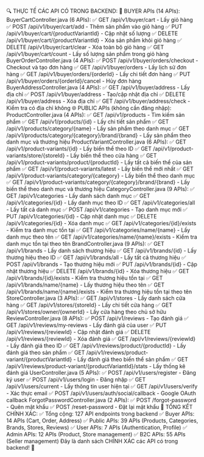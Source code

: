 🔍 THỰC TẾ CÁC API CÓ TRONG BACKEND:
🛒 BUYER APIs (14 APIs):
BuyerCartController.java (6 APIs):
✅ GET /api/v1/buyer/cart - Lấy giỏ hàng
✅ POST /api/v1/buyer/cart/add - Thêm sản phẩm vào giỏ hàng
✅ PUT /api/v1/buyer/cart/{productVariantId} - Cập nhật số lượng
✅ DELETE /api/v1/buyer/cart/{productVariantId} - Xóa sản phẩm khỏi giỏ hàng
✅ DELETE /api/v1/buyer/cart/clear - Xóa toàn bộ giỏ hàng
✅ GET /api/v1/buyer/cart/count - Lấy số lượng sản phẩm trong giỏ hàng
BuyerOrderController.java (4 APIs):
✅ POST /api/v1/buyer/orders/checkout - Checkout và tạo đơn hàng
✅ GET /api/v1/buyer/orders - Lấy lịch sử đơn hàng
✅ GET /api/v1/buyer/orders/{orderId} - Lấy chi tiết đơn hàng
✅ PUT /api/v1/buyer/orders/{orderId}/cancel - Hủy đơn hàng
BuyerAddressController.java (4 APIs):
✅ GET /api/v1/buyer/address - Lấy địa chỉ
✅ POST /api/v1/buyer/address - Tạo/cập nhật địa chỉ
✅ DELETE /api/v1/buyer/address - Xóa địa chỉ
✅ GET /api/v1/buyer/address/check - Kiểm tra có địa chỉ không
🌐 PUBLIC APIs (không cần đăng nhập):
ProductController.java (4 APIs):
✅ GET /api/v1/products - Tìm kiếm sản phẩm
✅ GET /api/v1/products/{id} - Lấy chi tiết sản phẩm
✅ GET /api/v1/products/category/{name} - Lấy sản phẩm theo danh mục
✅ GET /api/v1/products/category/{category}/brand/{brand} - Lấy sản phẩm theo danh mục và thương hiệu
ProductVariantController.java (6 APIs):
✅ GET /api/v1/product-variants/{id} - Lấy biến thể theo ID
✅ GET /api/v1/product-variants/store/{storeId} - Lấy biến thể theo cửa hàng
✅ GET /api/v1/product-variants/product/{productId} - Lấy tất cả biến thể của sản phẩm
✅ GET /api/v1/product-variants/latest - Lấy biến thể mới nhất
✅ GET /api/v1/product-variants/category/{category} - Lấy biến thể theo danh mục
✅ GET /api/v1/product-variants/category/{category}/brand/{brand} - Lấy biến thể theo danh mục và thương hiệu
CategoryController.java (9 APIs):
✅ GET /api/v1/categories - Lấy danh sách danh mục
✅ GET /api/v1/categories/{id} - Lấy danh mục theo ID
✅ GET /api/v1/categories/all - Lấy tất cả danh mục
✅ POST /api/v1/categories - Tạo danh mục mới
✅ PUT /api/v1/categories/{id} - Cập nhật danh mục
✅ DELETE /api/v1/categories/{id} - Xóa danh mục
✅ GET /api/v1/categories/{id}/exists - Kiểm tra danh mục tồn tại
✅ GET /api/v1/categories/name/{name} - Lấy danh mục theo tên
✅ GET /api/v1/categories/name/{name}/exists - Kiểm tra danh mục tồn tại theo tên
BrandController.java (9 APIs):
✅ GET /api/v1/brands - Lấy danh sách thương hiệu
✅ GET /api/v1/brands/{id} - Lấy thương hiệu theo ID
✅ GET /api/v1/brands/all - Lấy tất cả thương hiệu
✅ POST /api/v1/brands - Tạo thương hiệu mới
✅ PUT /api/v1/brands/{id} - Cập nhật thương hiệu
✅ DELETE /api/v1/brands/{id} - Xóa thương hiệu
✅ GET /api/v1/brands/{id}/exists - Kiểm tra thương hiệu tồn tại
✅ GET /api/v1/brands/name/{name} - Lấy thương hiệu theo tên
✅ GET /api/v1/brands/name/{name}/exists - Kiểm tra thương hiệu tồn tại theo tên
StoreController.java (3 APIs):
✅ GET /api/v1/stores - Lấy danh sách cửa hàng
✅ GET /api/v1/stores/{storeId} - Lấy chi tiết cửa hàng
✅ GET /api/v1/stores/owner/{ownerId} - Lấy cửa hàng theo chủ sở hữu
ReviewController.java (8 APIs):
✅ POST /api/v1/reviews - Tạo đánh giá
✅ GET /api/v1/reviews/my-reviews - Lấy đánh giá của user
✅ PUT /api/v1/reviews/{reviewId} - Cập nhật đánh giá
✅ DELETE /api/v1/reviews/{reviewId} - Xóa đánh giá
✅ GET /api/v1/reviews/{reviewId} - Lấy đánh giá theo ID
✅ GET /api/v1/reviews/product/{productId} - Lấy đánh giá theo sản phẩm
✅ GET /api/v1/reviews/product-variant/{productVariantId} - Lấy đánh giá theo biến thể sản phẩm
✅ GET /api/v1/reviews/product-variant/{productVariantId}/stats - Lấy thống kê đánh giá
UserController.java (5 APIs):
✅ POST /api/v1/users/register - Đăng ký user
✅ POST /api/v1/users/login - Đăng nhập
✅ GET /api/v1/users/current - Lấy thông tin user hiện tại
✅ GET /api/v1/users/verify - Xác thực email
✅ POST /api/v1/users/auth/social/callback - Google OAuth callback
ForgotPasswordController.java (2 APIs):
✅ POST /forgot-password - Quên mật khẩu
✅ POST /reset-password - Đặt lại mật khẩu
🎯 TỔNG KẾT CHÍNH XÁC:
✅ Tổng cộng: 127 API endpoints trong backend
✅ Buyer APIs: 14 APIs (Cart, Order, Address)
✅ Public APIs: 39 APIs (Products, Categories, Brands, Stores, Reviews)
✅ User APIs: 7 APIs (Authentication, Profile)
✅ Admin APIs: 12 APIs (Product, Store management)
✅ B2C APIs: 55 APIs (Seller management)
Đây là danh sách CHÍNH XÁC các API có trong backend! 🎯